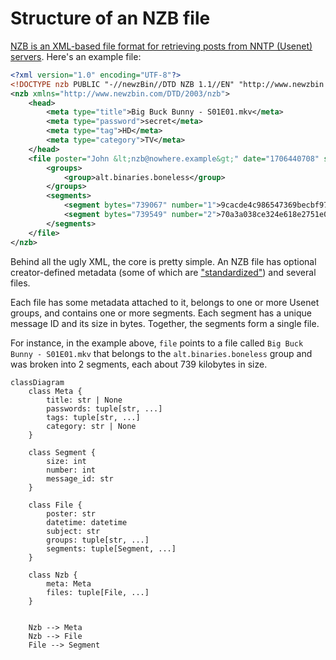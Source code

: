 # Structure of an NZB file

[NZB is an XML-based file format for retrieving posts from NNTP (Usenet) servers](https://en.wikipedia.org/wiki/NZB).
Here's an example file:

```xml
<?xml version="1.0" encoding="UTF-8"?>
<!DOCTYPE nzb PUBLIC "-//newzBin//DTD NZB 1.1//EN" "http://www.newzbin.com/DTD/nzb/nzb-1.1.dtd">
<nzb xmlns="http://www.newzbin.com/DTD/2003/nzb">
    <head>
        <meta type="title">Big Buck Bunny - S01E01.mkv</meta>
        <meta type="password">secret</meta>
        <meta type="tag">HD</meta>
        <meta type="category">TV</meta>
    </head>
    <file poster="John &lt;nzb@nowhere.example&gt;" date="1706440708" subject="[1/1] - &quot;Big Buck Bunny - S01E01.mkv&quot; yEnc (1/2) 1478616">
        <groups>
            <group>alt.binaries.boneless</group>
        </groups>
        <segments>
            <segment bytes="739067" number="1">9cacde4c986547369becbf97003fb2c5-9483514693959@example</segment>
            <segment bytes="739549" number="2">70a3a038ce324e618e2751e063d6a036-7285710986748@example</segment>
        </segments>
    </file>
</nzb>
```

Behind all the ugly XML, the core is pretty simple. An NZB file has optional creator-defined metadata (some of which are ["standardized"](https://sabnzbd.org/wiki/extra/nzb-spec)) and several files. 

Each file has some metadata attached to it, belongs to one or more Usenet groups, and contains one or more segments. 
Each segment has a unique message ID and its size in bytes. 
Together, the segments form a single file. 

For instance, in the example above, `file` points to a file called `Big Buck Bunny - S01E01.mkv` that belongs to the `alt.binaries.boneless` group and was broken into 2 segments, each about 739 kilobytes in size.

```mermaid
classDiagram
    class Meta {
        title: str | None
        passwords: tuple[str, ...]
        tags: tuple[str, ...]
        category: str | None
    }

    class Segment {
        size: int
        number: int
        message_id: str
    }

    class File {
        poster: str
        datetime: datetime
        subject: str
        groups: tuple[str, ...]
        segments: tuple[Segment, ...]
    }

    class Nzb {
        meta: Meta
        files: tuple[File, ...]
    }


    Nzb --> Meta
    Nzb --> File
    File --> Segment
```